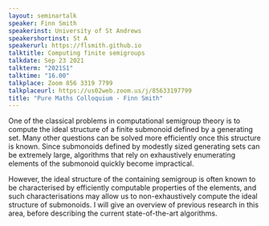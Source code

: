 ```yaml
---
layout: seminartalk
speaker: Finn Smith
speakerinst: University of St Andrews
speakershortinst: St A
speakerurl: https://flsmith.github.io
talktitle: Computing finite semigroups
talkdate: Sep 23 2021
talkterm: "2021S1"
talktime: "16.00"
talkplace: Zoom 856 3319 7799
talkplaceurl: https://us02web.zoom.us/j/85633197799
title: "Pure Maths Colloquium - Finn Smith"
---
```

One of the classical problems in computational semigroup theory is to compute the ideal structure of a finite submonoid defined by a generating set. Many other questions can be solved more efficiently once this structure is known. Since submonoids defined by modestly sized generating sets can be extremely large, algorithms that rely on exhaustively enumerating elements of the submonoid quickly become impractical. 

However, the ideal structure of the containing semigroup is often known to be characterised by efficiently computable properties of the elements, and such characterisations may allow us to non-exhaustively compute the ideal structure of submonoids. I will give an overview of previous research in this area, before describing the current state-of-the-art algorithms.